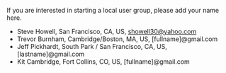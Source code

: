 If you are interested in starting a local user group, please add your name here.

* Steve Howell, San Francisco, CA, US, showell30@yahoo.com
* Trevor Burnham, Cambridge/Boston, MA, US, [fullname]@gmail.com
* Jeff Pickhardt, South Park / San Francisco, CA, US, [lastname]@gmail.com
* Kit Cambridge, Fort Collins, CO, US, [fullname]@gmail.com